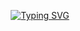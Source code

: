 <p align="center">
  <a href="https://git.io/typing-svg">
    <img src="https://readme-typing-svg.demolab.com/?lines=Hi+there,+I'm+Asmae+Serji+👋;a+Innovation+and+AMOA+student+at+INPT+:D" alt="Typing SVG">
  </a>
</p>
